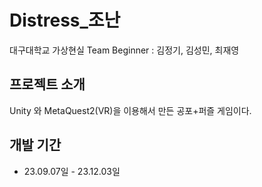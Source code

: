 # Distress_조난
대구대학교 가상현실
Team Beginner : 김정기, 김성민, 최재영

## 프로젝트 소개
Unity 와 MetaQuest2(VR)을 이용해서 만든 공포+퍼즐 게임이다.

## 개발 기간
* 23.09.07일 - 23.12.03일
